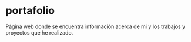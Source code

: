 # portafolio
Página web donde se encuentra información acerca de mi y los trabajos y proyectos que he realizado.
